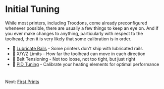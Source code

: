 # Initial Tuning
While most printers, including Troodons, come already preconfigured whenever possible, there are usually a few things to keep an eye on. And if you ever make changes to anything, particularly with respect to the toolhead, then it is very likely that some calibration is in order.

- 🔨 [Lubricate Rails](https://github.com/500Foods/WelcomeToTroodon/blob/main/docs/level_1/lubrication.md) - Some printers don't ship with lubricated rails
- 🙂 X/Y/Z Limits - How far the toolhead can move in each direction
- 🙂 Belt Tensioning - Not too loose, not too tight, but just right
- 🙂 [PID Tuning](https://github.com/500Foods/WelcomeToTroodon/blob/main/docs/level_1/pid_tuning.md) - Calibrate your heating elements for optimal performance

#
Next: [First Prints](https://github.com/500Foods/WelcomeToTroodon/blob/main/docs/level_1/first_prints.md)
